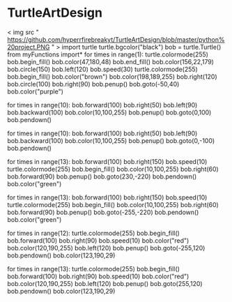 # TurtleArtDesign 
< img src " https://github.com/hyperrfirebreakyt/TurtleArtDesign/blob/master/python%20project.PNG " >
import turtle
turtle.bgcolor("black")
bob = turtle.Turtle()
from myFunctions import*
for times in range(1):
    turtle.colormode(255)
    bob.begin_fill()
    bob.color(47,180,48)
    bob.end_fill()
    bob.color(156,22,179)
    bob.circle(150)
    bob.left(120)
    bob.speed(30)
    turtle.colormode(255)
    bob.begin_fill()
    bob.color("brown")
    bob.color(198,189,255)
    bob.right(120)
    bob.circle(100)
    bob.right(90)
    bob.penup()
    bob.goto(-50,40)
    bob.color("purple")

for times in range(10):
    bob.forward(100)
    bob.right(50)
    bob.left(90)
    bob.backward(100)
    bob.color(10,100,255)
    bob.penup()
    bob.goto(0,100)
    bob.pendown()

    
for times in range(10):
    bob.forward(100)
    bob.right(50)
    bob.left(90)
    bob.backward(100)
    bob.color(10,100,255)
    bob.penup()
    bob.goto(0,-100)
    bob.pendown()

    
for times in range(13):
    bob.forward(100)
    bob.right(150)
    bob.speed(10)
    turtle.colormode(255)
    bob.begin_fill()
    bob.color(10,100,255)
    bob.right(60)
    bob.forward(90)
    bob.penup()
    bob.goto(230,-220)
    bob.pendown()
    bob.color("green")

for times in range(13):
    bob.forward(100)
    bob.right(150)
    bob.speed(10)
    turtle.colormode(255)
    bob.begin_fill()
    bob.color(10,100,255)
    bob.right(60)
    bob.forward(90)
    bob.penup()
    bob.goto(-255,-220)
    bob.pendown()
    bob.color("green")


for times in range(12):
    turtle.colormode(255)
    bob.begin_fill()
    bob.forward(100)
    bob.right(90)
    bob.speed(10)
    bob.color("red")
    bob.color(120,190,255)
    bob.left(120)
    bob.penup()
    bob.goto(-255,120)
    bob.pendown()
    bob.color(123,190,29)

for times in range(13):
    turtle.colormode(255)
    bob.begin_fill()
    bob.forward(100)
    bob.right(90)
    bob.speed(10)
    bob.color("red")
    bob.color(120,190,255)
    bob.left(120)
    bob.penup()
    bob.goto(255,120)
    bob.pendown()
    bob.color(123,190,29)
    









